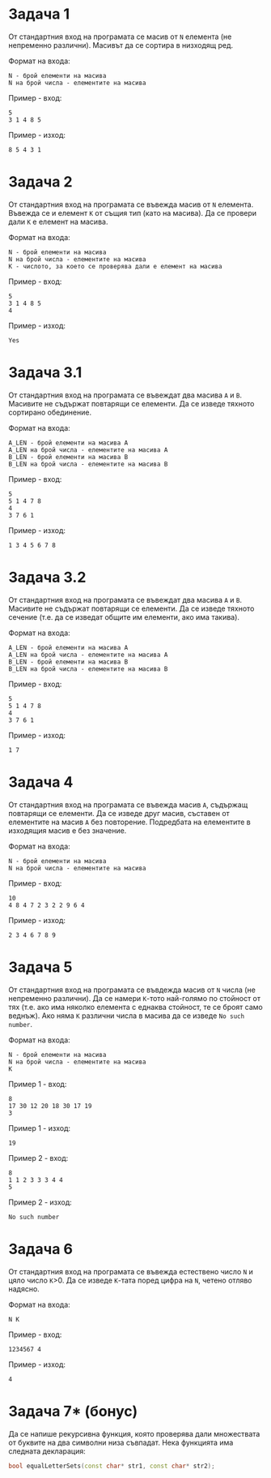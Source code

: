 # Задача 1
От стандартния вход на програмата се масив от `N` елемента (не непременно различни). Масивът да се сортира в низходящ ред.

Формат на входа:
```
N - брой елементи на масива
N на брой числа - елементите на масива
```

Пример - вход:
```
5
3 1 4 8 5
```
Пример - изход:
```
8 5 4 3 1
```

# Задача 2
От стандартния вход на програмата се въвежда масив от `N` елемента. Въвежда се и елемент `K` от същия тип (като на масива). Да се провери дали `K` е елемент на масива.

Формат на входа:
```
N - брой елементи на масива
N на брой числа - елементите на масива
K - числото, за което се проверява дали е елемент на масива
```

Пример - вход:
```
5
3 1 4 8 5
4
```
Пример - изход:
```
Yes
```

# Задача 3.1
От стандартния вход на програмата се въвеждат два масива `A` и `B`. Масивите не съдържат повтарящи се елементи. Да се изведе тяхното сортирано обединение.

Формат на входа:
```
A_LEN - брой елементи на масива A
A_LEN на брой числа - елементите на масива A
B_LEN - брой елементи на масива B
B_LEN на брой числа - елементите на масива B
```

Пример - вход:
```
5
5 1 4 7 8
4
3 7 6 1
```
Пример - изход:
```
1 3 4 5 6 7 8
```

# Задача 3.2
От стандартния вход на програмата се въвеждат два масива `A` и `B`. Масивите не съдържат повтарящи се елементи. Да се изведе тяхното сечение (т.е. да се изведат общите им елементи, ако има такива).

Формат на входа:
```
A_LEN - брой елементи на масива A
A_LEN на брой числа - елементите на масива A
B_LEN - брой елементи на масива B
B_LEN на брой числа - елементите на масива B
```

Пример - вход:
```
5
5 1 4 7 8
4
3 7 6 1
```
Пример - изход:
```
1 7
```

# Задача 4
От стандартния вход на програмата се въвежда масив `A`, съдържащ повтарящи се елементи. Да се изведе друг масив, съставен от елементите на масив `A` без повторение. Подредбата на елементите в изходящия масив е без значение.

Формат на входа:
```
N - брой елементи на масива
N на брой числа - елементите на масива
```

Пример - вход:
```
10
4 8 4 7 2 3 2 2 9 6 4
```
Пример - изход:
```
2 3 4 6 7 8 9
```

# Задача 5
От стандартния вход на програмата се въвдежда масив от `N` числа (не непременно различни). Да се намери `K`-тото най-голямо по стойност от тях (т.е. ако има няколко елемента с еднаква стойност, те се броят само веднъж). Ако няма `K` различни числа в масива да се изведе `No such number`.

Формат на входа:
```
N - брой елементи на масива
N на брой числа - елементите на масива
K
```

Пример 1 - вход:
```
8
17 30 12 20 18 30 17 19
3
```
Пример 1 - изход:
```
19
```

Пример 2 - вход:
```
8
1 1 2 3 3 3 4 4
5
```
Пример 2 - изход:
```
No such number
```

# Задача 6
От стандартния вход на програмата се въвежда естествено число `N` и цяло число `K`>0. Да се изведе `K`-тата поред цифра на `N`, четено отляво надясно.

Формат на входа:
```
N K
```

Пример - вход:
```
1234567 4
```
Пример - изход:
```
4
```

# Задача 7* (бонус)
Да се напише рекурсивна функция, която проверява дали множествата от буквите на два символни низа съвпадат. Нека функцията има следната декларация:
```cpp
bool equalLetterSets(const char* str1, const char* str2);
```
